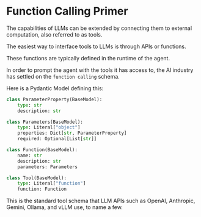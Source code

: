 # Function Calling Primer

The capabilities of LLMs can be extended by connecting them to external computation, also referred to as tools.

The easiest way to interface tools to LLMs is through APIs or functions.

These functions are typically defined in the runtime of the agent.

In order to prompt the agent with the tools it has access to, the AI industry has settled on the `function calling` schema.

Here is a Pydantic Model defining this:

```python
class ParameterProperty(BaseModel):
    type: str
    description: str

class Parameters(BaseModel):
    type: Literal["object"]
    properties: Dict[str, ParameterProperty]
    required: Optional[List[str]]

class Function(BaseModel):
    name: str
    description: str
    parameters: Parameters

class Tool(BaseModel):
    type: Literal["function"]
    function: Function
```

This is the standard tool schema that LLM APIs such as OpenAI, Anthropic, Gemini, Ollama, and vLLM use, to name a few.